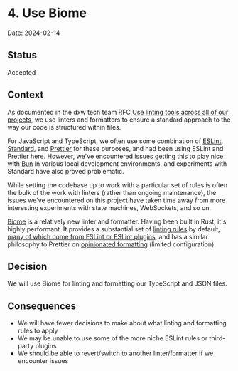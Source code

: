 # 4. Use Biome

Date: 2024-02-14

## Status

Accepted

## Context

As documented in the dxw tech team RFC [Use linting tools across all of our
projects][linters], we use linters and formatters to ensure a standard approach
to the way our code is structured within files.

For JavaScript and TypeScript, we often use some combination of [ESLint][],
[Standard][], and [Prettier][] for these purposes, and had been using ESLint and
Prettier here. However, we've encountered issues getting this to play nice with
[Bun][] in various local development environments, and experiments with Standard
have also proved problematic.

While setting the codebase up to work with a particular set of rules is often
the bulk of the work with linters (rather than ongoing maintenance), the issues
we've encountered on this project have taken time away from more interesting
experiments with state machines, WebSockets, and so on.

[Biome][] is a relatively new linter and formatter. Having been built in Rust,
it's highly performant. It provides a substantial set of [linting rules][] by
default, [many of which come from ESLint or ESLint plugins][linting rule
sources], and has a similar philosophy to Prettier on [opinionated formatting][]
(limited configuration).

## Decision

We will use Biome for linting and formatting our TypeScript and JSON files.

## Consequences

- We will have fewer decisions to make about what linting and formatting rules
  to apply
- We may be unable to use some of the more niche ESLint rules or third-party
  plugins
- We should be able to revert/switch to another linter/formatter if we encounter
  issues

[Biome]: https://biomejs.dev
[Bun]: ./0002-use-bun.md
[ESLint]: https://github.com/search?q=org:dxw+%22eslint%22:+path:package.json&type=code
[linters]: https://github.com/dxw/tech-team-rfcs/blob/main/tools-and-technology/rfc-035-use-linting-tools-across-all-our-projects.md
[linting rule sources]: https://biomejs.dev/linter/rules-sources/#rules-from-other-sources
[linting rules]: https://biomejs.dev/linter/rules
[opinionated formatting]: https://biomejs.dev/formatter
[Prettier]: https://github.com/search?q=org:dxw+%22prettier%22:+path:package.json&type=code
[Standard]: https://github.com/search?q=org%3Adxw+%22standard%22%3A+path%3Apackage.json&type=code
